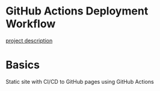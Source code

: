 # GitHub Actions Deployment Workflow

[project description](https://roadmap.sh/projects/github-actions-deployment-workflow)

# Basics
Static site with CI/CD to GitHub pages using GitHub Actions
